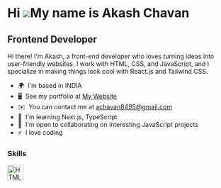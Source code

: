 Hi ![](https://user-images.githubusercontent.com/18350557/176309783-0785949b-9127-417c-8b55-ab5a4333674e.gif)My name is Akash Chavan
====================================================================================================================================

Frontend Developer
------------------

Hi there! I'm Akash, a front-end developer who loves turning ideas into user-friendly websites. I work with HTML, CSS, and JavaScript, and I specialize in making things look cool with React.js and Tailwind CSS.

* 🌍  I'm based in INDIA
* 🖥️  See my portfolio at [My Website](http://my-portfolio-84.netlify.app)
* ✉️  You can contact me at [achavan8495@gmail.com](mailto:achavan8495@gmail.com)
* 🧠  I'm learning Next.js, TypeScript
* 🤝  I'm open to collaborating on interesting JavaScript projects
* ⚡  I love coding

### Skills

<p align="left">
<a href="https://developer.mozilla.org/en-US/docs/Glossary/HTML5" target="_blank" rel="noreferrer"><img src="https://cdn-icons-png.flaticon.com/512/732/732212.png" width="36" height="36" alt="HTML5" /></a>
</p>

